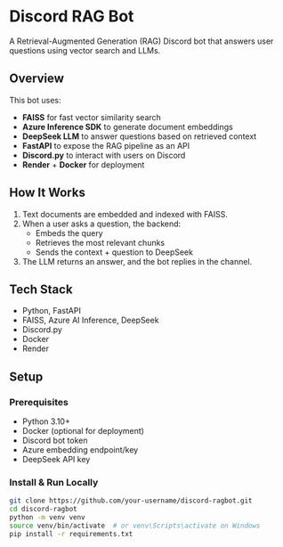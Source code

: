 # Discord RAG Bot

A Retrieval-Augmented Generation (RAG) Discord bot that answers user questions using vector search and LLMs.

## Overview

This bot uses:
- **FAISS** for fast vector similarity search
- **Azure Inference SDK** to generate document embeddings
- **DeepSeek LLM** to answer questions based on retrieved context
- **FastAPI** to expose the RAG pipeline as an API
- **Discord.py** to interact with users on Discord
- **Render** + **Docker** for deployment

## How It Works

1. Text documents are embedded and indexed with FAISS.
2. When a user asks a question, the backend:
   - Embeds the query
   - Retrieves the most relevant chunks
   - Sends the context + question to DeepSeek
3. The LLM returns an answer, and the bot replies in the channel.

## Tech Stack

- Python, FastAPI
- FAISS, Azure AI Inference, DeepSeek
- Discord.py
- Docker
- Render

## Setup

### Prerequisites

- Python 3.10+
- Docker (optional for deployment)
- Discord bot token
- Azure embedding endpoint/key
- DeepSeek API key

### Install & Run Locally

```bash
git clone https://github.com/your-username/discord-ragbot.git
cd discord-ragbot
python -m venv venv
source venv/bin/activate  # or venv\Scripts\activate on Windows
pip install -r requirements.txt